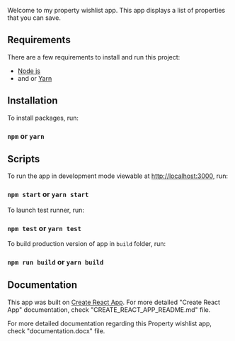 Welcome to my property wishlist app. This app displays a list of properties that you can save.

## Requirements
There are a few requirements to install and run this project:

- [Node js](https://nodejs.org/en/)
- and or [Yarn](https://yarnpkg.com/lang/en/)

## Installation
To install packages, run:

### `npm` or `yarn`

## Scripts
To run the app in development mode viewable at [http://localhost:3000](http://localhost:3000), run:
### `npm start` or `yarn start`

To launch test runner, run:
### `npm test` or `yarn test`

To build production version of app in `build` folder, run:
### `npm run build` or `yarn build`

## Documentation
This app was built on [Create React App](https://github.com/facebookincubator/create-react-app). For more detailed "Create React App" documentation, check "CREATE_REACT_APP_README.md" file.

For more detailed documentation regarding this Property wishlist app, check "documentation.docx" file.

